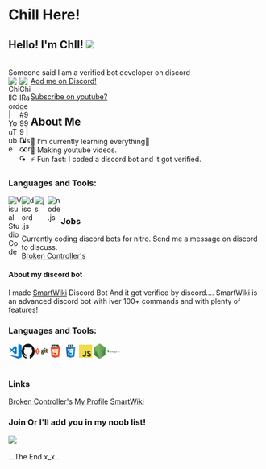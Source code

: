 # Chill Here!
## Hello! I'm Chll! <img src="https://raw.githubusercontent.com/MartinHeinz/MartinHeinz/master/wave.gif" width="30px">

<br> Someone said I am a verified bot developer on discord <br/>
<img align="left" alt="ChillCord | YouTube" width="22px" src="https://user-images.githubusercontent.com/59381835/92191346-676c5480-ee18-11ea-8240-e416eb1a5b5d.png" />
[Add me on Discord!<img align="left" alt="ChilRage#9999 | Discord" width="22px" src="https://cdn.jsdelivr.net/npm/simple-icons@3.4.0/icons/discord.svg" />](https://dsc.bio/chillrage)

[Subscribe on youtube?](https://www.youtube.com/channel/UC9xBpEHyRxZlOKmRK7nDWvw)

## About Me
- 🌱 I’m currently learning everything🤣
- 💎 Making youtube videos.
- ⚡ Fun fact: I coded a discord bot and it got verified.<br />

### Languages and Tools:
<img align="left" alt="Visual Studio Code" width="26px" src="https://i.imgur.com/LwSdAlE.png" />
<img align="left" alt="discord.js" width="26px" src="https://i.imgur.com/SI1DZf3.png" />
<img align="left" alt="js" width="26px" src="https://i.imgur.com/3u1wzwE.png" />
<img align="left" alt="node.js" width="26px" src="https://i.imgur.com/tYLFZBh.png" /> <br />

### Jobs
Currently coding discord bots for nitro. Send me a message on discord to discuss.<br>
[Broken Controller's](https://discord.gg/jp8et9xU56)

#### About my discord bot
I made [SmartWiki](https://dsc.gg/aiclever) Discord Bot And it got verified by discord....
SmartWiki is an advanced discord bot with iver 100+ commands and with plenty of features!

### Languages and Tools:

<div style="display: flex;">
<img alt="Visual Studio Code" width="26px" src="https://raw.githubusercontent.com/github/explore/80688e429a7d4ef2fca1e82350fe8e3517d3494d/topics/visual-studio-code/visual-studio-code.png" />
<img alt="GitHub" width="26px" src="https://raw.githubusercontent.com/github/explore/78df643247d429f6cc873026c0622819ad797942/topics/github/github.png" />
<img alt="Git" width="26px" src="https://raw.githubusercontent.com/github/explore/80688e429a7d4ef2fca1e82350fe8e3517d3494d/topics/git/git.png" />
<img style="margin: 2px" alt="HTML5" width="26px" src="https://raw.githubusercontent.com/github/explore/80688e429a7d4ef2fca1e82350fe8e3517d3494d/topics/html/html.png" />
<img style="margin: 2px" alt="CSS3" width="26px" src="https://raw.githubusercontent.com/github/explore/80688e429a7d4ef2fca1e82350fe8e3517d3494d/topics/css/css.png" />
<img style="margin: 2px" alt="JavaScript" width="26px" src="https://raw.githubusercontent.com/github/explore/80688e429a7d4ef2fca1e82350fe8e3517d3494d/topics/javascript/javascript.png" />
<img alt="Node.js" width="26px" src="https://raw.githubusercontent.com/github/explore/80688e429a7d4ef2fca1e82350fe8e3517d3494d/topics/nodejs/nodejs.png" />
<img style="margin: 2px" alt="MongoDB" width="26px" src="https://raw.githubusercontent.com/github/explore/80688e429a7d4ef2fca1e82350fe8e3517d3494d/topics/mongodb/mongodb.png" />
</div>
<br />

### Links
[Broken Controller's](https://discord.gg/jp8et9xU56)
[My Profile](https://dsc.bio/chillrage)
[SmartWiki](https://top.gg/bot/762745762777006080)

### Join Or I'll add you in my noob list!
<a href="https://discord.gg/jp8et9xU56"><img src="https://invidget.switchblade.xyz/jp8et9xU56"/></a>

...The End x_x...
